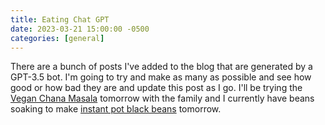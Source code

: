 ```yaml
---
title: Eating Chat GPT
date: 2023-03-21 15:00:00 -0500
categories: [general]
---
```


There are a bunch of posts I've added to the blog that are generated by a GPT-3.5 bot. I'm going to try and make as many as possible and see how good or how bad they are and update this post as I go. I'll be trying the [Vegan Chana Masala](2023-03-21-vegan-chana-masala.md) tomorrow with the family and I currently have beans soaking to make [instant pot black beans](2023-03-21-instant-pot-black-beans.md) tomorrow.

